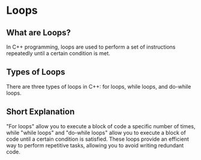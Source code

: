# Loops

## What are Loops?

In C++ programming, loops are used to perform a set of instructions repeatedly until a certain condition is met. 

## Types of Loops 

There are three types of loops in C++: for loops, while loops, and do-while loops.

## Short Explanation

"For loops" allow you to execute a block of code a specific number of times, while "while loops" and "do-while loops" allow you to execute a block of code until a certain condition is satisfied. These loops provide an efficient way to perform repetitive tasks, allowing you to avoid writing redundant code.
